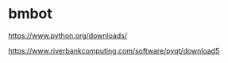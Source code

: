 # bmbot
https://www.python.org/downloads/

https://www.riverbankcomputing.com/software/pyqt/download5
